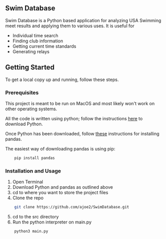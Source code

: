 ## Swim Database

Swim Database is a Python based application for analyzing USA Swimming meet results and applying them to various uses. It is useful for
 - Individual time search
 - Finding club information
 - Getting current time standards
 - Generating relays

 ## Getting Started
 To get a local copy up and running, follow these steps.

 ### Prerequisites
This project is meant to be run on MacOS and most likely won't work on other operating systems.

All the code is written using python; follow the instructions [here](https://www.python.org/downloads/) to download Python.

Once Python has been downloaded, follow [these](https://pandas.pydata.org/docs/getting_started/install.html) instructions for installing pandas.

The easiest way of downloading pandas is using pip:

```sh
    pip install pandas
```

### Installation and Usage
1. Open Terminal
2. Download Python and pandas as outlined above
3. cd to where you want to store the project files
4. Clone the repo 
```sh
    git clone https://github.com/ajoe2/SwimDatabase.git
```
5. cd to the src directory
6. Run the python interpreter on main.py
```sh
    python3 main.py
```

